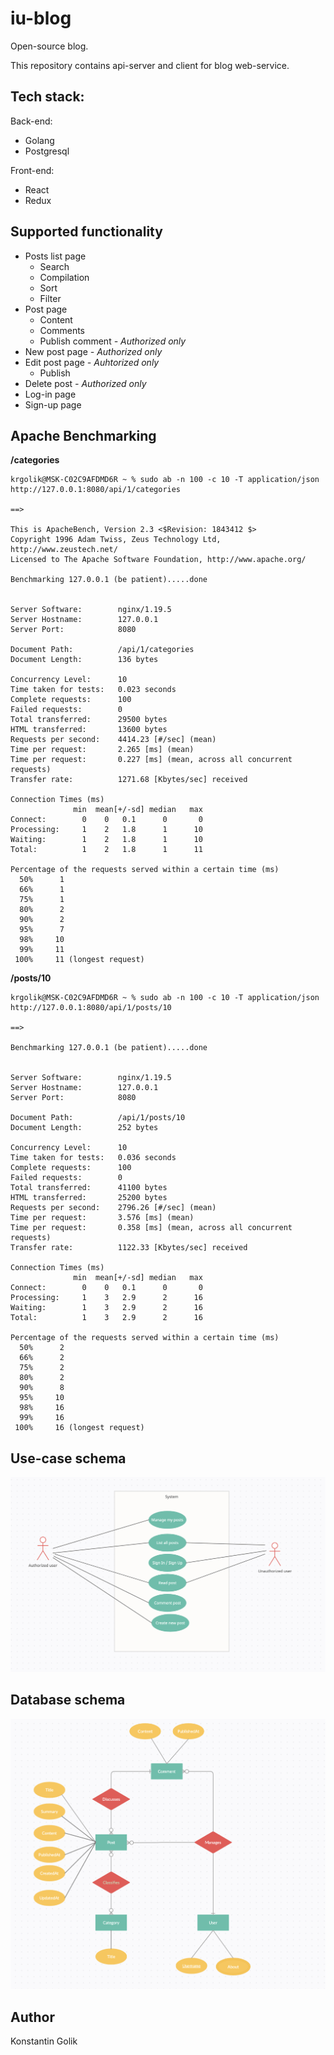 # iu-blog
Open-source blog.

This repository contains api-server and client for blog web-service.

## Tech stack:
Back-end:
- Golang
- Postgresql

Front-end:
- React
- Redux

## Supported functionality
- Posts list page
    - Search
    - Compilation
    - Sort
    - Filter
- Post page
    - Content
    - Comments
    - Publish comment *- Authorized only*
- New post page *- Authorized only*
- Edit post page *- Auhtorized only*
    - Publish
- Delete post *- Authorized only*
- Log-in page
- Sign-up page

## Apache Benchmarking
**/categories**
```
krgolik@MSK-C02C9AFDMD6R ~ % sudo ab -n 100 -c 10 -T application/json  http://127.0.0.1:8080/api/1/categories

==>

This is ApacheBench, Version 2.3 <$Revision: 1843412 $>
Copyright 1996 Adam Twiss, Zeus Technology Ltd, http://www.zeustech.net/
Licensed to The Apache Software Foundation, http://www.apache.org/

Benchmarking 127.0.0.1 (be patient).....done


Server Software:        nginx/1.19.5
Server Hostname:        127.0.0.1
Server Port:            8080

Document Path:          /api/1/categories
Document Length:        136 bytes

Concurrency Level:      10
Time taken for tests:   0.023 seconds
Complete requests:      100
Failed requests:        0
Total transferred:      29500 bytes
HTML transferred:       13600 bytes
Requests per second:    4414.23 [#/sec] (mean)
Time per request:       2.265 [ms] (mean)
Time per request:       0.227 [ms] (mean, across all concurrent requests)
Transfer rate:          1271.68 [Kbytes/sec] received

Connection Times (ms)
              min  mean[+/-sd] median   max
Connect:        0    0   0.1      0       0
Processing:     1    2   1.8      1      10
Waiting:        1    2   1.8      1      10
Total:          1    2   1.8      1      11

Percentage of the requests served within a certain time (ms)
  50%      1
  66%      1
  75%      1
  80%      2
  90%      2
  95%      7
  98%     10
  99%     11
 100%     11 (longest request)
```
**/posts/10**
```
krgolik@MSK-C02C9AFDMD6R ~ % sudo ab -n 100 -c 10 -T application/json  http://127.0.0.1:8080/api/1/posts/10

==>

Benchmarking 127.0.0.1 (be patient).....done


Server Software:        nginx/1.19.5
Server Hostname:        127.0.0.1
Server Port:            8080

Document Path:          /api/1/posts/10
Document Length:        252 bytes

Concurrency Level:      10
Time taken for tests:   0.036 seconds
Complete requests:      100
Failed requests:        0
Total transferred:      41100 bytes
HTML transferred:       25200 bytes
Requests per second:    2796.26 [#/sec] (mean)
Time per request:       3.576 [ms] (mean)
Time per request:       0.358 [ms] (mean, across all concurrent requests)
Transfer rate:          1122.33 [Kbytes/sec] received

Connection Times (ms)
              min  mean[+/-sd] median   max
Connect:        0    0   0.1      0       0
Processing:     1    3   2.9      2      16
Waiting:        1    3   2.9      2      16
Total:          1    3   2.9      2      16

Percentage of the requests served within a certain time (ms)
  50%      2
  66%      2
  75%      2
  80%      2
  90%      8
  95%     10
  98%     16
  99%     16
 100%     16 (longest request)
```

## Use-case schema
![](use-case.png)


## Database schema
![](./er-schema-real.png)

## Author
Konstantin Golik
